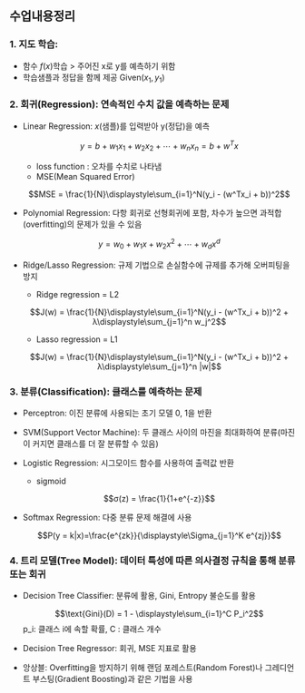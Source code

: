 ## 수업내용정리

### 1. 지도 학습: 
 - 함수 $f(x)$학습 > 주어진 x로 y를 예측하기 위함
 - 학습샘플과 정답을 함께 제공 Given($x_1, y_1$)

### 2. 회귀(Regression): 연속적인 수치 값을 예측하는 문제

 - Linear Regression: $x$(샘플)를 입력받아 y(정답)을 예측

    $$y = b + w_1x_1 + w_2x_2 + ⋯ + w_nx_n = b + w^Tx$$

    - loss function : 오차를 수치로 나타냄
     - MSE(Mean Squared Error)

    $$MSE = \frac{1}{N}\displaystyle\sum_{i=1}^N(y_i - (w^Tx_i + b))^2$$

 - Polynomial Regression: 다항 회귀로 선형회귀에 포함, 차수가 높으면 과적합(overfitting)의 문제가 있을 수 있음

    $$y = w_0 + w_1x + w_2x^2 + ⋯ + w_dx^d$$

 - Ridge/Lasso Regression: 규제 기법으로 손실함수에 규제를 추가해 오버피팅을 방지
    - Ridge regression = L2

    $$J(w) = \frac{1}{N}\displaystyle\sum_{i=1}^N(y_i - (w^Tx_i + b))^2 + λ\displaystyle\sum_{j=1}^n w_j^2$$

    - Lasso regression = L1

    $$J(w) = \frac{1}{N}\displaystyle\sum_{i=1}^N(y_i - (w^Tx_i + b))^2 + λ\displaystyle\sum_{j=1}^n |w|$$

### 3. 분류(Classification): 클래스를 예측하는 문제

 - Perceptron: 이진 분류에 사용되는 초기 모델 0, 1을 반환

 - SVM(Support Vector Machine): 두 클래스 사이의 마진을 최대화하여 분류(마진이 커지면 클래스를 더 잘 분류할 수 있음)

 - Logistic Regression: 시그모이드 함수를 사용하여 출력값 반환
   - sigmoid

    $$σ(z) = \frac{1}{1+e^{-z}}$$
    
 - Softmax Regression: 다중 분류 문제 해결에 사용

    $$P(y = k|x)=\frac{e^{zk}}{\displaystyle\Sigma_{j=1}^K e^{zj}}$$

### 4. 트리 모델(Tree Model): 데이터 특성에 따른 의사결정 규칙을 통해 분류 또는 회귀

 - Decision Tree Classifier: 분류에 활용, Gini, Entropy 불순도를 활용

    $$\text{Gini}(D) = 1 - \displaystyle\sum_{i=1}^C P_i^2$$
 p_i: 클래스 i에 속할 확률, C : 클래스 개수 

 - Decision Tree Regressor: 회귀, MSE 지표로 활용

 - 앙상블: Overfitting을 방지하기 위해 랜덤 포레스트(Random Forest)나 그레디언트 부스팅(Gradient Boosting)과 같은 기법을 사용
